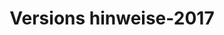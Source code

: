 ﻿---
title: Versions hinweise-2017
type: docs
weight: 40
url: /de/net/release-notes-2017/
description: Die Release Notes von Aspose.3D wurden 2017 ver öffentlicht.
---
